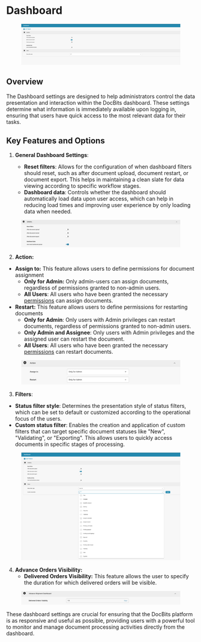 # Dashboard

<figure><img src="../../../.gitbook/assets/Bildschirmfoto 2024-05-08 um 10.23.17.png" alt=""><figcaption></figcaption></figure>

## Overview

The Dashboard settings are designed to help administrators control the data presentation and interaction within the DocBits dashboard. These settings determine what information is immediately available upon logging in, ensuring that users have quick access to the most relevant data for their tasks.

## Key Features and Options

1.  **General Dashboard Settings**:

    * **Reset filters**: Allows for the configuration of when dashboard filters should reset, such as after document upload, document restart, or document export. This helps in maintaining a clean slate for data viewing according to specific workflow stages.
    * **Dashboard data**: Controls whether the dashboard should automatically load data upon user access, which can help in reducing load times and improving user experience by only loading data when needed.



<figure><img src="../../../.gitbook/assets/dashboard-settings.png" alt=""><figcaption></figcaption></figure>

2. **Action:**

* **Assign to:** This feature allows users to define permissions for document assignment
  * **Only for Admin:** Only admin-users can assign documents, regardless of permissions granted to non-admin users.
  * **All Users**: All users who have been granted the necessary [permissions](groups-users-and-permissions/groups-and-permissions/activating-permissions.md) can assign documents.
* **Restart:** This feature allows users to define permissions for restarting documents
  * **Only for Admin**: Only users with Admin privileges can restart documents, regardless of permissions granted to non-admin users.
  * **Only Admin and Assignee**: Only users with Admin privileges and the assigned user can restart the document.
  * **All Users**: All users who have been granted the necessary [permissions](groups-users-and-permissions/groups-and-permissions/activating-permissions.md) can restart documents.



<figure><img src="../../../.gitbook/assets/dashboard-settings3.png" alt=""><figcaption></figcaption></figure>

3. **Filters**:

* **Status filter style**: Determines the presentation style of status filters, which can be set to default or customized according to the operational focus of the users.
* **Custom status filter**: Enables the creation and application of custom filters that can target specific document statuses like "New", "Validating", or "Exporting". This allows users to quickly access documents in specific stages of processing.

<figure><img src="../../../.gitbook/assets/Bildschirmfoto 2024-05-08 um 10.23.48.png" alt=""><figcaption></figcaption></figure>

4. **Advance Orders Visibility:**
   * **Delivered Orders Visibility:** This feature allows the user to specify the duration for which delivered orders will be visible.

<figure><img src="../../../.gitbook/assets/dashboard-settings4.png" alt=""><figcaption></figcaption></figure>

These dashboard settings are crucial for ensuring that the DocBits platform is as responsive and useful as possible, providing users with a powerful tool to monitor and manage document processing activities directly from the dashboard.


